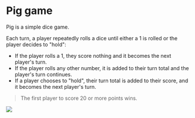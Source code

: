 # Pig game

Pig is a simple dice game.

Each turn, a player repeatedly rolls a dice until either a 1 is rolled or the player decides to "hold":

- If the player rolls a 1, they score nothing and it becomes the next player's turn.
- If the player rolls any other number, it is added to their turn total and the player's turn continues.
- If a player chooses to "hold", their turn total is added to their score, and it becomes the next player's turn.
> The first player to score 20 or more points wins.

<img src="https://github.com/aniket-24/pig-game/blob/master/pig_game.gif" />
